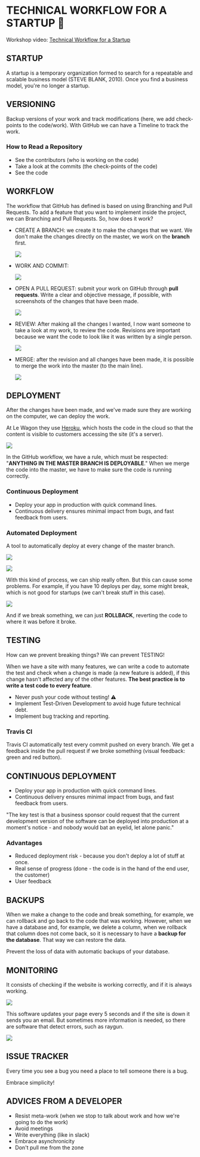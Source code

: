 # TECHNICAL WORKFLOW FOR A STARTUP :briefcase:

Workshop video: [Technical Workflow for a Startup](https://www.youtube.com/watch?v=iZkP9rcEJEM&t=12s)

<h2> <a name = "startup"></a>STARTUP</h2>

A startup is a temporary organization formed to search for a repeatable and scalable business model (STEVE BLANK, 2010). Once you find a business model, you're no longer a startup.

<h2> <a name = "versioning"></a>VERSIONING</h2>

Backup versions of your work and track modifications (here, we add check-points to the code/work). With GitHub we can have a Timeline to track the work. 

### How to Read a Repository

- See the contributors (who is working on the code)
- Take a look at the commits (the check-points of the code)
- See the code

<h2> <a name = "workflow"></a>WORKFLOW</h2>

The workflow that GitHub has defined is based on using Branching and Pull Requests. To add a feature that you want to implement inside the project, we can Branching and Pull Requests. So, how does it work? 

- CREATE A BRANCH: we create it to make the changes that we want. We don't make the changes directly on the master, we work on the **branch** first.

  ![](images/workflow-create-a-branch.png)

- WORK AND COMMIT:

  ![](images/workflow-work-and-commit.png)

- OPEN A PULL REQUEST: submit your work on GitHub through **pull requests**. Write a clear and objective message, if possible, with screenshots of the changes that have been made.

  ![](images/workflow-pull-request.png)

- REVIEW: After making all the changes I wanted, I now want someone to take a look at my work, to review the code. Revisions are important because we want the code to look like it was written by a single person.

  ![](images/workflow-review.png)

- MERGE: after the revision and all changes have been made, it is possible to merge the work into the master (to the main line).

  ![](images/workflow-merge.png)

<h2> <a name = "deployment"></a>DEPLOYMENT</h2>

After the changes have been made, and we've made sure they are working on the computer, we can deploy the work. 

At Le Wagon they use [Heroku](https://www.heroku.com/), which hosts the code in the cloud so that the content is visible to customers accessing the site (it's a server). 

![](images/deployment-heroku.png)

In the GitHub workflow, we have a rule, which must be respected: "**ANYTHING IN THE MASTER BRANCH IS DEPLOYABLE**." When we merge the code into the master, we have to make sure the code is running correctly.

### Continuous Deployment

- Deploy your app in production with quick command lines.
- Continuous delivery ensures minimal impact from bugs, and fast feedback from users.

### Automated Deployment

A tool to automatically deploy at every change of the master branch. 

![](images/deployment-automatic-deploys.png)

![](images/deployment-merge-button.png)

With this kind of process, we can ship really often. But this can cause some problems. For example, if you have 10 deploys per day, some might break, which is not good for startups (we can't break stuff in this case).

![](images/deployment-break.png)

And if we break something, we can just **ROLLBACK**, reverting the code to where it was before it broke.

<h2> <a name = "testing"></a>TESTING</h2>

How can we prevent breaking things? We can prevent TESTING!

When we have a site with many features, we can write a code to automate the test and check when a change is made (a new feature is added), if this change hasn't affected any of the other features. **The best practice is to write a test code to every feature**.

- Never push your code without testing! ⚠️
- Implement Test-Driven Development to avoid huge future technical debt.
- Implement bug tracking and reporting.

### Travis CI

Travis CI automatically test every commit pushed on every branch. We get a feedback inside the pull request if we broke something (visual feedback: green and red button).

<h2> <a name = "continuous-deployment"></a>CONTINUOUS DEPLOYMENT</h2>

- Deploy your app in production with quick command lines.
- Continuous delivery ensures minimal impact from bugs, and fast feedback from users.

"The key test is that a business sponsor could request that the current development version of the software can be deployed into production at a moment's notice - and nobody would bat an eyelid, let alone panic."

### Advantages

- Reduced deployment risk - because you don't deploy a lot of stuff at once.
- Real sense of progress (done - the code is in the hand of the end user, the customer)
- User feedback

<h2> <a name = "backups"></a>BACKUPS</h2>

When we make a change to the code and break something, for example, we can rollback and go back to the code that was working. However, when we have a database and, for example, we delete a column, when we rollback that column does not come back, so it is necessary to have a **backup for the database**. That way we can restore the data.

Prevent the loss of data with automatic backups of your database.

<h2> <a name = "monitoring"></a>MONITORING</h2>

It consists of checking if the website is working correctly, and if it is always working.

![](images/monitoring.png)

This software updates your page every 5 seconds and if the site is down it sends you an email. But sometimes more information is needed, so there are software that detect errors, such as raygun.

![](images/monitoring-raygun.png)

<h2> <a name = "issue-tracker"></a>ISSUE TRACKER</h2>

Every time you see a bug you need a place to tell someone there is a bug. 

Embrace simplicity!

<h2> <a name = "advices-from-a-developer"></a>ADVICES FROM A DEVELOPER</h2>

- Resist meta-work (when we stop to talk about work and how we're going to do the work)
- Avoid meetings
- Write everything (like in slack)
- Embrace asynchronicity
- Don't pull me from the zone